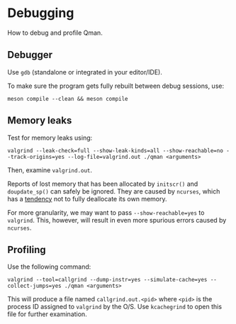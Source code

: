 # Debugging

How to debug and profile Qman.

## Debugger

Use `gdb` (standalone or integrated in your editor/IDE).

To make sure the program gets fully rebuilt between debug sessions, use:

```
meson compile --clean && meson compile
```

## Memory leaks

Test for memory leaks using:

```
valgrind --leak-check=full --show-leak-kinds=all --show-reachable=no --track-origins=yes --log-file=valgrind.out ./qman <arguments>
```

Then, examine `valgrind.out`.

Reports of lost memory that has been allocated by `initscr()` and
`doupdate_sp()` can safely be ignored. They are caused by `ncurses`, which has
a [tendency](https://invisible-island.net/ncurses/ncurses.faq.html#config_leaks)
not to fully deallocate its own memory.

For more granularity, we may want to pass `--show-reachable=yes` to `valgrind`.
This, however, will result in even more spurious errors caused by `ncurses`.

## Profiling

Use the following command:

```
valgrind --tool=callgrind --dump-instr=yes --simulate-cache=yes --collect-jumps=yes ./qman <arguments>
```

This will produce a file named `callgrind.out.<pid>` where `<pid>` is the
process ID assigned to `valgrind` by the O/S. Use `kcachegrind` to open this
file for further examination.
